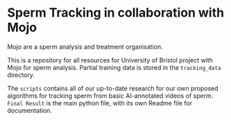# Sperm Tracking in collaboration with Mojo
Mojo are a sperm analysis and treatment organisation.

This is a repository for all resources for University of Bristol project with Mojo for sperm analysis. 
Partial training data is stored in the `tracking_data` directory. 

The `scripts` contains all of our up-to-date research for our own proposed algorithms for tracking sperm from basic AI-annotated videos of sperm. 
`Final Result` is the main python file, with its own Readme file for documentation. 


